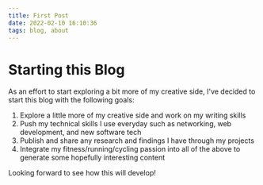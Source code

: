 ```yaml
---
title: First Post
date: 2022-02-10 16:10:36
tags: blog, about
---
```

# Starting this Blog 

As an effort to start exploring a bit more of my creative side, I've decided to start this blog with the following goals: 

1. Explore a little more of my creative side and work on my writing skills 
2. Push my technical skills I use everyday such as networking, web development, and new software tech
3. Publish and share any research and findings I have through my projects 
4. Integrate my fitness/running/cycling passion into all of the above to generate some hopefully interesting content 

Looking forward to see how this will develop! 

